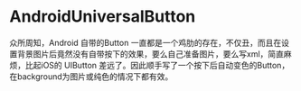 # AndroidUniversalButton
众所周知，Android 自带的Button 一直都是一个鸡肋的存在，不仅丑，而且在设置背景图片后竟然没有自带按下的效果，要么自己准备图片，要么写xml，简直麻烦，比起iOS的 UIButton 差远了。因此顺手写了一个按下后自动变色的Button，在background为图片或纯色的情况下都有效。
